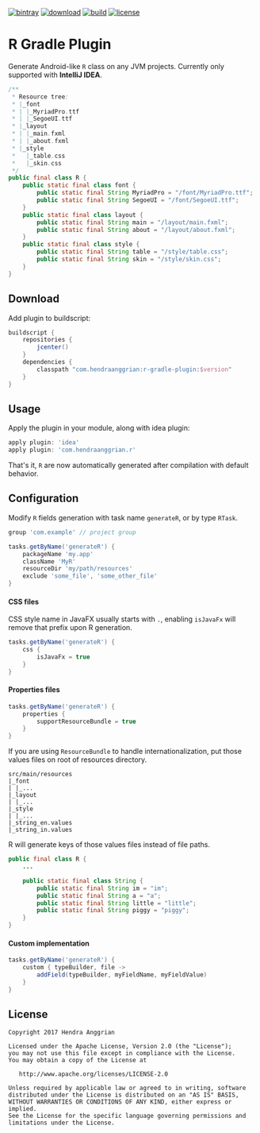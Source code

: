 [![bintray](https://img.shields.io/badge/bintray-maven-brightgreen.svg)](https://bintray.com/hendraanggrian/maven)
[![download](https://api.bintray.com/packages/hendraanggrian/maven/r-gradle-plugin/images/download.svg)](https://bintray.com/hendraanggrian/maven/r-gradle-plugin/_latestVersion)
[![build](https://travis-ci.com/hendraanggrian/r-gradle-plugin.svg)](https://travis-ci.com/hendraanggrian/r-gradle-plugin)
[![license](https://img.shields.io/badge/license-Apache--2.0-blue.svg)](http://www.apache.org/licenses/LICENSE-2.0)

R Gradle Plugin
===============
Generate Android-like `R` class on any JVM projects. Currently only supported with <b>IntelliJ IDEA</b>.

```java
/**
 * Resource tree:
 * |_font
 * | |_MyriadPro.ttf
 * | |_SegoeUI.ttf
 * |_layout
 * | |_main.fxml
 * | |_about.fxml
 * |_style
 *   |_table.css
 *   |_skin.css
 */
public final class R {
    public static final class font {
        public static final String MyriadPro = "/font/MyriadPro.ttf";
        public static final String SegoeUI = "/font/SegoeUI.ttf";
    }
    public static final class layout {
        public static final String main = "/layout/main.fxml";
        public static final String about = "/layout/about.fxml";
    }
    public static final class style {
        public static final String table = "/style/table.css";
        public static final String skin = "/style/skin.css";
    }
}
```

Download
--------
Add plugin to buildscript:

```gradle
buildscript {
    repositories {
        jcenter()
    }
    dependencies {
        classpath "com.hendraanggrian:r-gradle-plugin:$version"
    }
}
```

Usage
-----
Apply the plugin in your module, along with idea plugin:

```gradle
apply plugin: 'idea'
apply plugin: 'com.hendraanggrian.r'
```

That's it, `R` are now automatically generated after compilation with default behavior.

Configuration
-------------
Modify `R` fields generation with task name `generateR`, or by type `RTask`.

```gradle
group 'com.example' // project group

tasks.getByName('generateR') {
    packageName 'my.app'
    className 'MyR'
    resourceDir 'my/path/resources'
    exclude 'some_file', 'some_other_file'
}
```

#### CSS files
CSS style name in JavaFX usually starts with `.`,
enabling `isJavaFx` will remove that prefix upon R generation.

```gradle
tasks.getByName('generateR') {
    css {
        isJavaFx = true
    }
}
```

#### Properties files

```gradle
tasks.getByName('generateR') {
    properties {
        supportResourceBundle = true
    }
}
```

If you are using `ResourceBundle` to handle internationalization, put those values files on root of resources directory.

```
src/main/resources
|_font
| |_...
|_layout
| |_...
|_style
| |_...
|_string_en.values
|_string_in.values
```

R will generate keys of those values files instead of file paths.

```java
public final class R {
    ...

    public static final class String {
        public static final String im = "im";
        public static final String a = "a";
        public static final String little = "little";
        public static final String piggy = "piggy";
    }
}
```

#### Custom implementation

```gradle
tasks.getByName('generateR') {
    custom { typeBuilder, file ->
        addField(typeBuilder, myFieldName, myFieldValue)
    }
}
```

License
-------
    Copyright 2017 Hendra Anggrian

    Licensed under the Apache License, Version 2.0 (the "License");
    you may not use this file except in compliance with the License.
    You may obtain a copy of the License at

       http://www.apache.org/licenses/LICENSE-2.0

    Unless required by applicable law or agreed to in writing, software
    distributed under the License is distributed on an "AS IS" BASIS,
    WITHOUT WARRANTIES OR CONDITIONS OF ANY KIND, either express or implied.
    See the License for the specific language governing permissions and
    limitations under the License.

[buildconfig]: https://github.com/hendraanggrian/buildconfig

